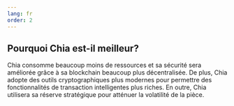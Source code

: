 ```yaml
---
lang: fr
order: 2
---
```


Pourquoi Chia est-il meilleur?
-----------------------

Chia consomme beaucoup moins de ressources et sa sécurité sera améliorée grâce à sa blockchain beaucoup plus décentralisée. De plus, Chia adopte des outils cryptographiques plus modernes pour permettre des fonctionnalités de transaction intelligentes plus riches. En outre, Chia utilisera sa réserve stratégique pour atténuer la volatilité de la pièce.
